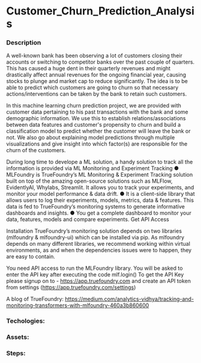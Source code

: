 # Customer_Churn_Prediction_Analysis


### Description
A well-known bank has been observing a lot of customers closing their accounts or switching to competitor banks over the past couple of quarters. This has caused a huge dent in their quarterly revenues and might drastically affect annual revenues for the ongoing financial year, causing stocks to plunge and market cap to reduce significantly. The idea is to be able to predict which customers are going to churn so that necessary actions/interventions can be taken by the bank to retain such customers.

In this machine learning churn prediction project, we are provided with customer data pertaining to his past transactions with the bank and some demographic information. We use this to establish relations/associations between data features and customer's propensity to churn and build a classification model to predict whether the customer will leave the bank or not. We also go about explaining model predictions through multiple visualizations and give insight into which factor(s) are responsible for the churn of the customers.

During long time to develope a ML solution, a handy solution to track all the
information is provided via ML Monitoring and Experiment Tracking
● MLFoundry is TrueFoundry’s ML Monitoring & Experiment Tracking solution built
on top of the amazing open-source solutions such as MLFlow, EvidentlyAI,
Whylabs, Streamlit. It allows you to track your experiments, and monitor your model
performance & data drift.
● It is a client-side library that allows users to log their experiments, models,
metrics, data & features. This data is fed to TrueFoundry’s monitoring systems to
generate informative dashboards and insights.
● You get a complete dashboard to monitor your data, features, models and
compare experiments.
Get API Access

Installation
TrueFoundry’s monitoring solution depends on two libraries (mlfoundry & mlfoundry-ui)
which can be installed via pip. As mlfoundry depends on many different libraries, we
recommend working within virtual environments, as and when the dependencies issues
were to happen, they are easy to contain.

You need API access to run the MLFoundry library. You will be asked to enter the API key after
executing the code mlf.login()
To get the API Key please signup on to - https://app.truefoundry.com and create an API token
from settings (https://app.truefoundry.com/settings)

A blog of TrueFoundry:
https://medium.com/analytics-vidhya/tracking-and-monitoring-transformers-with-mlfoundry-460a3b860600

### Techologies:

### Assets:

### Steps:


